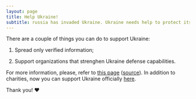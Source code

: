 ```yaml
---
layout: page
title: Help Ukraine!
subtitle: russia has invaded Ukraine. Ukraine needs help to protect itself.
---
```


There are a couple of things you can do to support Ukraine:

1. Spread only verified information;

2. Support organizations that strenghen Ukraine defense capabilities.

For more information, please, refer to [this page](https://uacrisis.org/en/help-ukraine) ([source](https://twitter.com/Ukraine/status/1496766797005176832)).
In addition to charities, now you can support Ukraine officially [here](https://bank.gov.ua/en/news/all/natsionalniy-bank-vidkriv-spetsrahunok-dlya-zboru-koshtiv-na-potrebi-armiyi).

Thank you! :heart:
